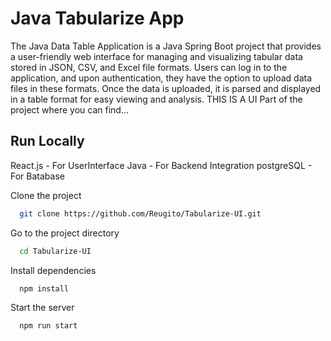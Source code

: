 # Java Tabularize App

The Java Data Table Application is a Java Spring Boot project that provides a user-friendly web interface for managing and visualizing tabular data stored in JSON, CSV, and Excel file formats. Users can log in to the application, and upon authentication, they have the option to upload data files in these formats. Once the data is uploaded, it is parsed and displayed in a table format for easy viewing and analysis.
THIS IS A UI Part of the project where you can find...




## Run Locally

React.js - For UserInterface
Java - For Backend Integration
postgreSQL - For Batabase

Clone the project

```bash
  git clone https://github.com/Reugito/Tabularize-UI.git
```

Go to the project directory

```bash
  cd Tabularize-UI
```

Install dependencies

```bash
  npm install
```

Start the server

```bash
  npm run start
```
